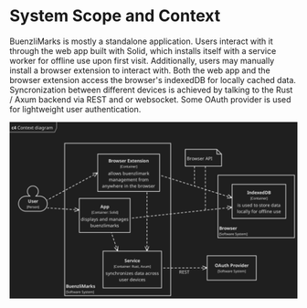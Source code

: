 # System Scope and Context

BuenzliMarks is mostly a standalone application. Users interact with it through
the web app built with Solid, which installs itself with a service worker for
offline use upon first visit. Additionally, users may manually install a browser
extension to interact with. Both the web app and the browser extension access
the browser's indexedDB for locally cached data. Syncronization between
different devices is achieved by talking to the Rust / Axum backend via REST and
or websocket. Some OAuth provider is used for lightweight user authentication.

<div>
    <img src="./images/context.svg" style="filter: invert(88%)"></img>
</div>
